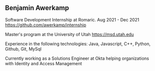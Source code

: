 ## Benjamin Awerkamp

Software Development Internship at Romaric. Aug 2021 - Dec 2021
https://github.com/awerkamp/internship

Master's program at the University of Utah
https://msd.utah.edu

Experience in the following technologies:
Java, Javascript, C++, Python, Github, Git, MySql 

Currently working as a Solutions Engineer at Okta helping organizations with Identity and Access Management
